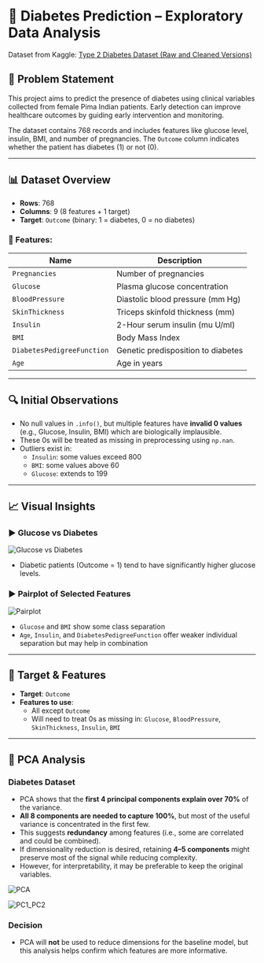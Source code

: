 # 🧠 Diabetes Prediction – Exploratory Data Analysis

Dataset from Kaggle: [Type 2 Diabetes Dataset (Raw and Cleaned Versions)](https://www.kaggle.com/datasets/shahnawaj9/diabetes-database?resource=download)

## 📌 Problem Statement

This project aims to predict the presence of diabetes using clinical variables collected from female Pima Indian patients. Early detection can improve healthcare outcomes by guiding early intervention and monitoring.

The dataset contains 768 records and includes features like glucose level, insulin, BMI, and number of pregnancies. The `Outcome` column indicates whether the patient has diabetes (1) or not (0).

---

## 📊 Dataset Overview

- **Rows**: 768  
- **Columns**: 9 (8 features + 1 target)
- **Target**: `Outcome` (binary: 1 = diabetes, 0 = no diabetes)

### 🔢 Features:
| Name                        | Description                               |
|-----------------------------|-------------------------------------------|
| `Pregnancies`               | Number of pregnancies                     |
| `Glucose`                   | Plasma glucose concentration              |
| `BloodPressure`             | Diastolic blood pressure (mm Hg)          |
| `SkinThickness`             | Triceps skinfold thickness (mm)           |
| `Insulin`                   | 2-Hour serum insulin (mu U/ml)            |
| `BMI`                       | Body Mass Index                           |
| `DiabetesPedigreeFunction`  | Genetic predisposition to diabetes        |
| `Age`                       | Age in years                              |

---

## 🔍 Initial Observations

- No null values in `.info()`, but multiple features have **invalid 0 values** (e.g., Glucose, Insulin, BMI) which are biologically implausible.
- These 0s will be treated as missing in preprocessing using `np.nan`.
- Outliers exist in:
  - `Insulin`: some values exceed 800
  - `BMI`: some values above 60
  - `Glucose`: extends to 199

---

## 📈 Visual Insights

### ▶️ Glucose vs Diabetes
![Glucose vs Diabetes](/Users/manuelrodriguezsutil/Developer/health-risk/visuals/diabetes/glucose_vs_diabetes.png)

- Diabetic patients (Outcome = 1) tend to have significantly higher glucose levels.

### ▶️ Pairplot of Selected Features
![Pairplot](/Users/manuelrodriguezsutil/Developer/health-risk/visuals/diabetes/pairplot.png)

- `Glucose` and `BMI` show some class separation
- `Age`, `Insulin`, and `DiabetesPedigreeFunction` offer weaker individual separation but may help in combination

---

## 🧮 Target & Features

- **Target**: `Outcome`
- **Features to use**:
  - All except `Outcome`
  - Will need to treat 0s as missing in: `Glucose`, `BloodPressure`, `SkinThickness`, `Insulin`, `BMI`
 
---

## 🔄 PCA Analysis

### Diabetes Dataset

- PCA shows that the **first 4 principal components explain over 70%** of the variance.
- **All 8 components are needed to capture 100%**, but most of the useful variance is concentrated in the first few.
- This suggests **redundancy** among features (i.e., some are correlated and could be combined).
- If dimensionality reduction is desired, retaining **4–5 components** might preserve most of the signal while reducing complexity.
- However, for interpretability, it may be preferable to keep the original variables.

![PCA](/Users/manuelrodriguezsutil/Developer/health-risk/visuals/diabetes/pca_diabetes.png)

![PC1_PC2](/Users/manuelrodriguezsutil/Developer/health-risk/visuals/diabetes/pc1_pc2.png)

### Decision
- PCA will **not** be used to reduce dimensions for the baseline model, but this analysis helps confirm which features are more informative.